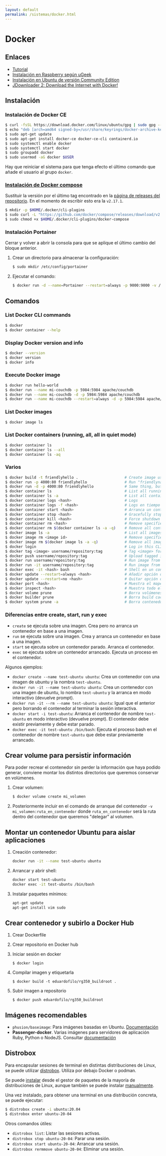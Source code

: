 ```yaml
---
layout: default
permalink: /sistemas/docker.html
---
```


# Docker

## Enlaces

* [Tutorial](https://docs.docker.com/get-started/)
* [Instalación en Raspberry según uGeek](https://ugeek.github.io/blog/post/2019-02-03-instalar-docker-en-raspberry-pi-con-raspbian.html)
* [Instalación en Ubuntu de versión Community Edition](https://docs.docker.com/install/linux/docker-ce/ubuntu/)
* [JDownloader 2: Download the Internet with Docker!](https://dbtechreviews.com/2020/06/jdownloader-2-download-the-internet-with-docker/)

## Instalación

### Instalación de Docker CE

```bash
$ curl -fsSL https://download.docker.com/linux/ubuntu/gpg | sudo gpg --dearmor -o /usr/share/keyrings/docker-archive-keyring.gpg
$ echo "deb [arch=amd64 signed-by=/usr/share/keyrings/docker-archive-keyring.gpg] https://download.docker.com/linux/ubuntu $(lsb_release -cs) stable" | sudo tee /etc/apt/sources.list.d/docker.list > /dev/null
$ sudo apt-get update
$ sudo apt-get install docker-ce docker-ce-cli containerd.io
$ sudo systemctl enable docker
$ sudo systemctl start docker
$ sudo groupadd docker
$ sudo usermod -aG docker $USER
```

Hay que reiniciar el sistema para que tenga efecto el último comando que añade el usuario al grupo `docker`.

### [Instalación de Docker compose](https://docs.docker.com/compose/install/)

Sustituir la versión por el último tag encontrado en la [página de releases del repositorio](https://github.com/docker/compose/releases). En el momento de escribir esto era la `v2.17.1`.

```bash
$ mkdir -p $HOME/.docker/cli-plugins
$ sudo curl -L "https://github.com/docker/compose/releases/download/v2.17.1/docker-compose-$(uname -s)-$(uname -m)" -o $HOME/.docker/cli-plugins/docker-compose
$ sudo chmod +x $HOME/.docker/cli-plugins/docker-compose
```

### Instalación Portainer

Cerrar y volver a abrir la consola para que se aplique el último cambio del bloque anterior.

1. Crear un directorio para almacenar la configuración:
    ```bash
    $ sudo mkdir /etc/config/portainer
    ```

2. Ejecutar el comando:
    ```bash
    $ docker run -d --name=Portainer --restart=always -p 9000:9000 -v /etc/config/portainer:/data -v /var/run/docker.sock:/var/run/docker.sock portainer/portainer
    ```

## Comandos

### List Docker CLI commands

```bash
$ docker
$ docker container --help
```

### Display Docker version and info

```bash
$ docker --version
$ docker version
$ docker info
```

### Execute Docker image

```bash
$ docker run hello-world
$ docker run --name mi-couchdb -p 5984:5984 apache/couchdb                       # Ejecución con log
$ docker run --name mi-couchdb -d -p 5984:5984 apache/couchdb                    # Ejecución sin log (modo detached)
$ docker run --name mi-couchdb --restart=always -d -p 5984:5984 apache/couchdb   # Ejecución con reinicio si se para o reinicia el servidor
```

### List Docker images

```bash
$ docker image ls
```

### List Docker containers (running, all, all in quiet mode)

```bash
$ docker container ls
$ docker container ls --all
$ docker container ls -aq
```

### Varios

```bash
$ docker build -t friendlyhello .                     # Create image using this directory's Dockerfile
$ docker run -p 4000:80 friendlyhello                 # Run "friendlyname" mapping port 4000 to 80
$ docker run -d -p 4000:80 friendlyhello              # Same thing, but in detached mode
$ docker container ls                                 # List all running containers
$ docker container ls -a                              # List all containers, even those not running
$ docker container logs <hash>                        # Logs
$ docker container logs -f <hash>                     # Logs en tiempo real
$ docker container start <hash>                       # Arranca un contenedor
$ docker container stop <hash>                        # Gracefully stop the specified container
$ docker container kill <hash>                        # Force shutdown of the specified container
$ docker container rm <hash>                          # Remove specified container from this machine
$ docker container rm $(docker container ls -a -q)    # Remove all containers
$ docker image ls -a                                  # List all images on this machine
$ docker image rm <image id>                          # Remove specified image from this machine
$ docker image rm $(docker image ls -a -q)            # Remove all images from this machine
$ docker login                                        # Log in this CLI session using your Docker credentials
$ docker tag <image> username/repository:tag          # Tag <image> for upload to registry
$ docker push username/repository:tag                 # Upload tagged image to registry
$ docker run username/repository:tag                  # Run image from a registry
$ docker run -it username/repository:tag              # Run image from a registry in interactive mode
$ docker exec -it <hash> bash                         # Shell en un contenedor
$ docker update --restart=always <hash>               # Añadir opción de reinicio a un contenedor que ya está creado
$ docker update --restart=no <hash>                   # Quitar opción de reinicio a un contenedor que ya está creado
$ docker port <hash>                                  # Muestra el mapeo de puertos del contenedor
$ docker inspect <hash>                               # Muestra todo el JSON con la configuración del contenedor
$ docker volume prune                                 # Borra volúmenes sin uso
$ docker builder prune                                # Borra build caché de imágenes
$ docker system prune -a                              # Borra contenedores parados, networks no usadas, imágenes no usadas y build caché
```

### Diferencias entre create, start, run y exec

* `create` se ejecuta sobre una imagen. Crea pero no arranca un contenedor en base a una imagen.
* `run` se ejecuta sobre una imagen. Crea y arranca un contenedor en base a una imagen.
* `start` se ejecuta sobre un contenedor parado. Arranca el contenedor.
* `exec` se ejecuta sobre un contenedor arrancado. Ejecuta un proceso en el contenedor.

Algunos ejemplos:

* `docker create --name test-ubuntu ubuntu`: Crea un contenedor con una imagen de ubuntu y la nombra `test-ubuntu`.
* `docker run -it --name test-ubuntu ubuntu`: Crea un contenedor con una imagen de ubuntu, lo nombra `test-ubuntu` y la arranca en modo interactivo (devuelve prompt).
* `docker run -it --rm --name test-ubuntu ubuntu`: Igual que el anterior pero borrando el contenedor al terminar la sesión interactiva.
* `docker start -i test-ubuntu`: Arranca el contenedor de nombre `test-ubuntu` en modo interactivo (devuelve prompt). El contenedor debe existir previamente y debe estar parado.
* `docker exec -it test-ubuntu /bin/bash`: Ejecuta el proceso bash en el contenedor de nombre `test-ubuntu` que debe estar previamente arrancado.

## Crear volume para persistir información

Para poder recrear el contenedor sin perder la información que haya podido generar, conviene montar los distintos directorios que queremos conservar en volúmenes.

1. Crear volumen:
    ```bash
    $ docker volume create mi_volumen
    ```

2. Posteriormente incluir en el comando de arranque del contenedor `-v mi_volumen:ruta_en_contenedor` donde `ruta_en_contenedor` será la ruta dentro del contenedor que queremos "delegar" al volumen.


## Montar un contenedor Ubuntu para aislar aplicaciones

1. Creación contenedor:

    ```bash
    docker run -it --name test-ubuntu ubuntu
    ```

2. Arrancar y abrir shell:

    ```bash
    docker start test-ubuntu
    docker exec -it test-ubuntu /bin/bash
    ```

3. Instalar paquetes mínimos:

    ```bash
    apt-get update
    apt-get install vim sudo
    ```

## Crear contenedor y subirlo a Docker Hub

1. Crear Dockerfile
2. Crear repositorio en Docker hub
3. Iniciar sesión en docker

    ```
    $ docker login
    ```

4. Compilar imagen y etiquetarla

    ```
    $ docker build -t eduardofilo/rg350_buildroot .
    ```

5. Subir imagen a repositorio

    ```
    $ docker push eduardofilo/rg350_buildroot
    ```

## Imágenes recomendables

* `phusion/baseimage`: Para imágenes basadas en Ubuntu. [Documentación](https://phusion.github.io/baseimage-docker/)
* **Passenger-docker**. Varias imágenes para servidores de aplicación Ruby, Python o NodeJS. Consultar [documentación](https://github.com/phusion/passenger-docker)

## Distrobox

Para encapsular sesiones de terminal en distintas distribuciones de Linux, se puede utilizar [distrobox](https://distrobox.it/#distrobox). Utiliza por debajo Docker o podman.

Se puede [instalar](https://distrobox.it/#installation) desde el gestor de paquetes de la mayoría de distribuciones de Linux, aunque también se puede instalar [manualmente](https://distrobox.it/#alternative-methods).

Una vez instalado, para obtener una terminal en una distribución concreta, se puede ejecutar:

```bash
$ distrobox create -i ubuntu:20.04
$ distrobox enter ubuntu-20-04
```

Otros comandos útiles:

* `distrobox list`: Listar las sesiones activas.
* `distrobox stop ubuntu-20-04`: Parar una sesión.
* `distrobox start ubuntu-20-04`: Arrancar una sesión.
* `distrobox rermmove ubuntu-20-04`: Eliminar una sesión.
